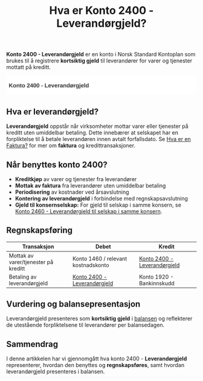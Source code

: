 ﻿---
title: "Hva er Konto 2400 - Leverandørgjeld?"
meta_title: "2400-leverandorgjeld"
meta_description: '**Konto 2400 - Leverandørgjeld** er en konto i Norsk Standard Kontoplan som brukes til å registrere **kortsiktig gjeld** til leverandører for varer og tjenes...'
slug: 2400-leverandorgjeld
type: blog
layout: pages/single
---

**Konto 2400 - Leverandørgjeld** er en konto i Norsk Standard Kontoplan som brukes til å registrere **kortsiktig gjeld** til leverandører for varer og tjenester mottatt på kreditt.

![Illustrasjon av konto 2400 leverandørgjeld](2400-leverandorgjeld-image.svg)

## Hva er leverandørgjeld?

**Leverandørgjeld** oppstår når virksomheter mottar varer eller tjenester på kreditt uten umiddelbar betaling. Dette innebærer at selskapet har en forpliktelse til å betale leverandøren innen avtalt forfallsdato. Se [Hva er en Faktura?](/blogs/regnskap/hva-er-en-faktura "Hva er en Faktura? En Guide til Norske Fakturakrav") for mer om **faktura** og kredittransaksjoner.

## Når benyttes konto 2400?

* **Kreditkjøp** av varer og tjenester fra leverandører
* **Mottak av faktura** fra leverandører uten umiddelbar betaling
* **Periodisering** av kostnader ved årsavslutning
* **Kontering av leverandørgjeld** i forbindelse med regnskapsavslutning
* **Gjeld til konsernselskap:** For gjeld til selskap i samme konsern, se [Konto 2460 - Leverandørgjeld til selskap i samme konsern](/blogs/kontoplan/2460-leverandorgjeld-til-selskap-i-samme-konsern "Konto 2460 - Leverandørgjeld til selskap i samme konsern").

## Regnskapsføring

| Transaksjon                             | Debet                                | Kredit                                          |
|-----------------------------------------|--------------------------------------|-------------------------------------------------|
| Mottak av varer/tjenester på kreditt    | Konto 1460 / relevant kostnadskonto  | [Konto 2400 - Leverandørgjeld](/blogs/kontoplan/2400-leverandorgjeld "Konto 2400 - Leverandørgjeld") |
| Betaling av leverandørgjeld             | [Konto 2400 - Leverandørgjeld](/blogs/kontoplan/2400-leverandorgjeld "Konto 2400 - Leverandørgjeld") | Konto 1920 - Bankinnskudd                      |

## Vurdering og balansepresentasjon

Leverandørgjeld presenteres som **kortsiktig gjeld** i [balansen](/blogs/regnskap/hva-er-balanseregnskap "Hva er Balanseregnskap?") og reflekterer de utestående forpliktelsene til leverandører per balansedagen.

## Sammendrag

I denne artikkelen har vi gjennomgått hva konto 2400 - **Leverandørgjeld** representerer, hvordan den benyttes og **regnskapsføres**, samt hvordan leverandørgjeld presenteres i balansen.






